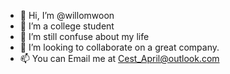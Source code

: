 - 👋 Hi, I’m @willomwoon
- 👀 I’m a college student
- 🌱 I’m still confuse about my life  
- 💞️ I’m looking to collaborate on a great company.
- 📫 You can Email me at Cest_April@outlook.com


 
<!---
willomwoon/willomwoon is a ✨ special ✨ repository because its `README.md` (this file) appears on your GitHub profile.
You can click the Preview link to take a look at your changes.
--->
